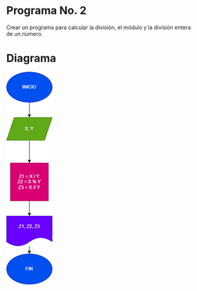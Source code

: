 # Programa No. 2

Crear un programa para calcular la división, el módulo y la división entera de un número.

# Diagrama

![Diagrama](cocient_residuo.png)